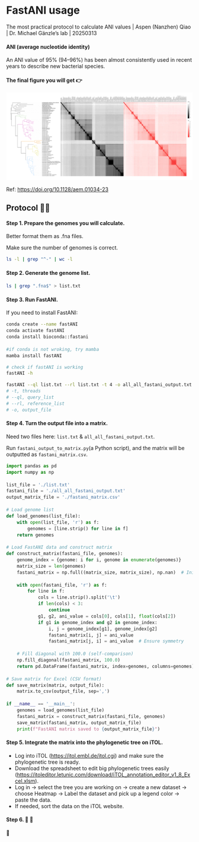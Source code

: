 # FastANI usage
 The most practical protocol to calculate ANI values | Aspen (Nanzhen) Qiao | Dr. Michael Gänzle’s lab | 20250313

#### ANI (average nucleotide identity)

An ANI value of 95% (94–96%) has been almost consistently used in recent years to describe new bacterial species.

#### The final figure you will get 👉
![image](./image/fig2.png)

Ref: https://doi.org/10.1128/aem.01034-23




## Protocol 🧑‍🔧
#### Step 1. Prepare the genomes you will calculate.

Better format them as .fna files.


Make sure the number of genomes is correct.

```bash
ls -l | grep "^-" | wc -l
```

#### Step 2. Generate the genome list.

```bash
ls | grep ".fna$" > list.txt
```

#### Step 3. Run FastANI.

If you need to install FastANI:

```bash
conda create --name fastANI
conda activate fastANI
conda install bioconda::fastani

#if conda is not wroking, try mamba
mamba install fastANI
```

```bash
# check if fastANI is working
fastANI -h
```
```bash
fastANI --ql list.txt --rl list.txt -t 4 -o all_all_fastani_output.txt
# -t, threads
# --ql, query_list
# --rl, reference_list
# -o, output_file
```

#### Step 4. Turn the output file into a matrix.

Need two files here: `list.txt` & `all_all_fastani_output.txt`.

Run `fastani_output_to_matrix.py`(a Python script), and the matrix will be outputted as `fastani_matrix.csv`.

```python
import pandas as pd
import numpy as np

list_file = './list.txt'
fastani_file = './all_all_fastani_output.txt'
output_matrix_file = './fastani_matrix.csv'

# Load genome list
def load_genomes(list_file):
    with open(list_file, 'r') as f:
        genomes = [line.strip() for line in f]
    return genomes

# Load FastANI data and construct matrix
def construct_matrix(fastani_file, genomes):
    genome_index = {genome: i for i, genome in enumerate(genomes)}
    matrix_size = len(genomes)
    fastani_matrix = np.full((matrix_size, matrix_size), np.nan)  # Initialize with NaN

    with open(fastani_file, 'r') as f:
        for line in f:
            cols = line.strip().split('\t')
            if len(cols) < 3:
                continue
            g1, g2, ani_value = cols[0], cols[1], float(cols[2])
            if g1 in genome_index and g2 in genome_index:
                i, j = genome_index[g1], genome_index[g2]
                fastani_matrix[i, j] = ani_value
                fastani_matrix[j, i] = ani_value  # Ensure symmetry

    # Fill diagonal with 100.0 (self-comparison)
    np.fill_diagonal(fastani_matrix, 100.0)
    return pd.DataFrame(fastani_matrix, index=genomes, columns=genomes)

# Save matrix for Excel (CSV format)
def save_matrix(matrix, output_file):
    matrix.to_csv(output_file, sep=',')

if __name__ == '__main__':
    genomes = load_genomes(list_file)
    fastani_matrix = construct_matrix(fastani_file, genomes)
    save_matrix(fastani_matrix, output_matrix_file)
    print(f"FastANI matrix saved to {output_matrix_file}")
```

#### Step 5. Integrate the matrix into the phylogenetic tree on iTOL.

- Log into iTOL (https://itol.embl.de/itol.cgi) and make sure the phylogenetic tree is ready.
- Download the spreadsheet to edit big phylogenetic trees easily (https://itoleditor.letunic.com/download/iTOL_annotation_editor_v1_8_Excel.xlsm).
- Log in → select the tree you are working on → create a new dataset → choose Heatmap → Label the dataset and pick up a legend color → paste the data.
- If needed, sort the data on the iTOL website.

#### Step 6. 🎉 🎈

🎉

